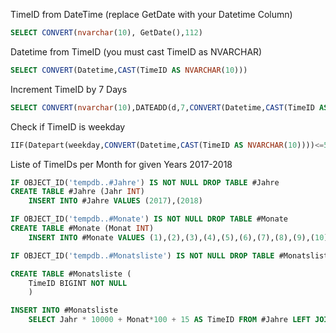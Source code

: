 
TimeID from DateTime (replace GetDate with your Datetime Column)
````SQL
SELECT CONVERT(nvarchar(10), GetDate(),112)
````
Datetime from TimeID (you must cast TimeID as NVARCHAR)
````SQL
SELECT CONVERT(Datetime,CAST(TimeID AS NVARCHAR(10)))
````

Increment TimeID by 7 Days
````SQL
SELECT CONVERT(nvarchar(10),DATEADD(d,7,CONVERT(Datetime,CAST(TimeID AS NVARCHAR(10)))),112)
````

Check if TimeID is weekday
````SQL
IIF(Datepart(weekday,CONVERT(Datetime,CAST(TimeID AS NVARCHAR(10))))<=5,1,0)  AS Day_is_Weekday
````
Liste of TimeIDs per Month for given Years 2017-2018
````SQL
IF OBJECT_ID('tempdb..#Jahre') IS NOT NULL DROP TABLE #Jahre
CREATE TABLE #Jahre (Jahr INT) 
	INSERT INTO #Jahre VALUES (2017),(2018)

IF OBJECT_ID('tempdb..#Monate') IS NOT NULL DROP TABLE #Monate
CREATE TABLE #Monate (Monat INT) 
	INSERT INTO #Monate VALUES (1),(2),(3),(4),(5),(6),(7),(8),(9),(10),(11),(12)

IF OBJECT_ID('tempdb..#Monatsliste') IS NOT NULL DROP TABLE #Monatsliste;

CREATE TABLE #Monatsliste (
	TimeID BIGINT NOT NULL
	)

INSERT INTO #Monatsliste
	SELECT Jahr * 10000 + Monat*100 + 15 AS TimeID FROM #Jahre LEFT JOIN #Monate ON 1=1
````
